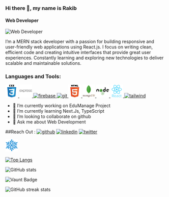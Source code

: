 ### Hi there 👋, my name is Rakib
#### Web Developer
![Web Developer](https://media.licdn.com/dms/image/v2/D4D16AQH56amcUhXiaQ/profile-displaybackgroundimage-shrink_350_1400/B4DZiJFN5pGkAY-/0/1754646504401?e=1757548800&v=beta&t=mWkvqPIwOwFuA9QNbjypGfHFXDmFoJtsEa-BsfVsJvg)

I’m a MERN stack developer with a passion for building responsive and user-friendly web applications using React.js. I focus on writing clean, efficient code and creating intuitive interfaces that provide great user experiences. Constantly learning and exploring new technologies to deliver scalable and maintainable solutions.

<h3 align="left">Languages and Tools:</h3>
<p align="left"> <a href="https://www.w3schools.com/css/" target="_blank" rel="noreferrer"> <img src="https://raw.githubusercontent.com/devicons/devicon/master/icons/css3/css3-original-wordmark.svg" alt="css3" width="40" height="40"/> </a> <a href="https://expressjs.com" target="_blank" rel="noreferrer"> <img src="https://raw.githubusercontent.com/devicons/devicon/master/icons/express/express-original-wordmark.svg" alt="express" width="40" height="40"/> </a> <a href="https://firebase.google.com/" target="_blank" rel="noreferrer"> <img src="https://www.vectorlogo.zone/logos/firebase/firebase-icon.svg" alt="firebase" width="40" height="40"/> </a> <a href="https://git-scm.com/" target="_blank" rel="noreferrer"> <img src="https://www.vectorlogo.zone/logos/git-scm/git-scm-icon.svg" alt="git" width="40" height="40"/> </a> <a href="https://www.w3.org/html/" target="_blank" rel="noreferrer"> <img src="https://raw.githubusercontent.com/devicons/devicon/master/icons/html5/html5-original-wordmark.svg" alt="html5" width="40" height="40"/> </a> <a href="https://www.mongodb.com/" target="_blank" rel="noreferrer"> <img src="https://raw.githubusercontent.com/devicons/devicon/master/icons/mongodb/mongodb-original-wordmark.svg" alt="mongodb" width="40" height="40"/> </a> <a href="https://nodejs.org" target="_blank" rel="noreferrer"> <img src="https://raw.githubusercontent.com/devicons/devicon/master/icons/nodejs/nodejs-original-wordmark.svg" alt="nodejs" width="40" height="40"/> </a> <a href="https://reactjs.org/" target="_blank" rel="noreferrer"> <img src="https://raw.githubusercontent.com/devicons/devicon/master/icons/react/react-original-wordmark.svg" alt="react" width="40" height="40"/> </a> <a href="https://tailwindcss.com/" target="_blank" rel="noreferrer"> <img src="https://www.vectorlogo.zone/logos/tailwindcss/tailwindcss-icon.svg" alt="tailwind" width="40" height="40"/> </a> </p>


- 🔭 I’m currently working on EduManage Project 
- 🌱 I’m currently learning Next.Js, TypeScript 
- 👯 I’m looking to collaborate on github 
- 💬 Ask me about Web Development 


##Reach Out :
[<img src='https://cdn.jsdelivr.net/npm/simple-icons@3.0.1/icons/github.svg' alt='github' height='40'>](https://github.com/RAKIB2699)  [<img src='https://cdn.jsdelivr.net/npm/simple-icons@3.0.1/icons/linkedin.svg' alt='linkedin' height='40'>](https://www.linkedin.com/in/rakib-hasan-dev//)  [<img src='https://cdn.jsdelivr.net/npm/simple-icons@3.0.1/icons/twitter.svg' alt='twitter' height='40'>](https://twitter.com/HasanRakib54969)  

<a href='https://archiveprogram.github.com/'><img src='https://raw.githubusercontent.com/acervenky/animated-github-badges/master/assets/acbadge.gif' width='40' height='40'></a> 

[![Top Langs](https://github-readme-stats.vercel.app/api/top-langs/?username=RAKIB2699)](https://github.com/anuraghazra/github-readme-stats)

![GitHub stats](https://github-readme-stats.vercel.app/api?username=RAKIB2699&show_icons=true&count_private=true)  

![Vaunt Badge](https://api.vaunt.dev/v1/github/entities/RAKIB2699/contributions?format=svg&private=true)  

![GitHub streak stats](https://streak-stats.demolab.com/?user=RAKIB2699) 
